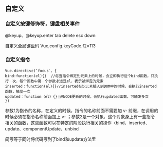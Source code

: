 ##  自定义

###  自定义按键修饰符，键盘相关事件

@keyup、@keyup.enter  tab  delete  esc down

自定义全局键盘码 Vue,config.keyCode.f2=113

###  自定义指令

```
Vue.directive(‘focus’，{
bind:function(el){}  //每当指令绑定到元素上的时候，会立即执行这个bind函数，只执行一次，每个函数中第一个参数永远是el，表示被绑定的元素
inserted：function(el){}//inserted标识元素插入到DOM中的时候，会执行inserted函数，触发一次
updated：function（el）{}当VNODE更新的时候，会执行updated函数，可触发多次
})  
```





参数1为指令的名称，在定义的时候，指令的名称前面不需要加 v- 前缀，在调用的时候必须在指令名称前面加上 v- ；参数2是一个对象，这个对象身上有一些指令相关的函数，这些函数可以在特定的阶段执行相关的操作（bind、inserted、update、componentUpdate、unbind

简写等于同时将代码写到了bind和update方法里